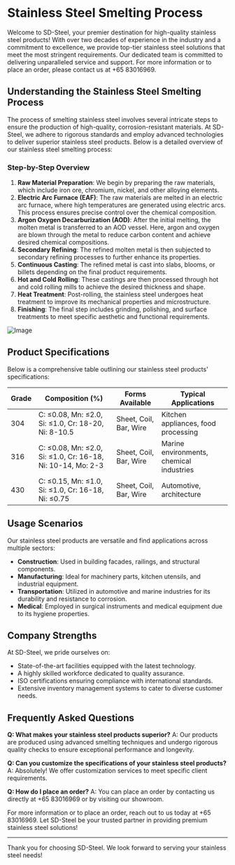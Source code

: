 # Stainless Steel Smelting Process

Welcome to SD-Steel, your premier destination for high-quality stainless steel products! With over two decades of experience in the industry and a commitment to excellence, we provide top-tier stainless steel solutions that meet the most stringent requirements. Our dedicated team is committed to delivering unparalleled service and support. For more information or to place an order, please contact us at +65 83016969.

## Understanding the Stainless Steel Smelting Process

The process of smelting stainless steel involves several intricate steps to ensure the production of high-quality, corrosion-resistant materials. At SD-Steel, we adhere to rigorous standards and employ advanced technologies to deliver superior stainless steel products. Below is a detailed overview of our stainless steel smelting process:

### Step-by-Step Overview

1. **Raw Material Preparation**: We begin by preparing the raw materials, which include iron ore, chromium, nickel, and other alloying elements.
2. **Electric Arc Furnace (EAF)**: The raw materials are melted in an electric arc furnace, where high temperatures are generated using electric arcs. This process ensures precise control over the chemical composition.
3. **Argon Oxygen Decarburization (AOD)**: After the initial melting, the molten metal is transferred to an AOD vessel. Here, argon and oxygen are blown through the metal to reduce carbon content and achieve desired chemical compositions.
4. **Secondary Refining**: The refined molten metal is then subjected to secondary refining processes to further enhance its properties.
5. **Continuous Casting**: The refined metal is cast into slabs, blooms, or billets depending on the final product requirements.
6. **Hot and Cold Rolling**: These castings are then processed through hot and cold rolling mills to achieve the desired thickness and shape.
7. **Heat Treatment**: Post-rolling, the stainless steel undergoes heat treatment to improve its mechanical properties and microstructure.
8. **Finishing**: The final step includes grinding, polishing, and surface treatments to meet specific aesthetic and functional requirements.

![Image](https://github.com/user-attachments/assets/2567258e-e124-4816-932d-1809bd27ef0b)

## Product Specifications

Below is a comprehensive table outlining our stainless steel products' specifications:

| Grade        | Composition (%) | Forms Available          | Typical Applications                     |
|--------------|-----------------|--------------------------|-----------------------------------------|
| 304          | C: ≤0.08, Mn: ≤2.0, Si: ≤1.0, Cr: 18-20, Ni: 8-10.5 | Sheet, Coil, Bar, Wire   | Kitchen appliances, food processing      |
| 316          | C: ≤0.08, Mn: ≤2.0, Si: ≤1.0, Cr: 16-18, Ni: 10-14, Mo: 2-3 | Sheet, Coil, Bar, Wire   | Marine environments, chemical industries  |
| 430          | C: ≤0.15, Mn: ≤1.0, Si: ≤1.0, Cr: 16-18, Ni: ≤0.75 | Sheet, Coil, Bar, Wire   | Automotive, architecture                 |

## Usage Scenarios

Our stainless steel products are versatile and find applications across multiple sectors:
- **Construction**: Used in building facades, railings, and structural components.
- **Manufacturing**: Ideal for machinery parts, kitchen utensils, and industrial equipment.
- **Transportation**: Utilized in automotive and marine industries for its durability and resistance to corrosion.
- **Medical**: Employed in surgical instruments and medical equipment due to its hygiene properties.

## Company Strengths

At SD-Steel, we pride ourselves on:
- State-of-the-art facilities equipped with the latest technology.
- A highly skilled workforce dedicated to quality assurance.
- ISO certifications ensuring compliance with international standards.
- Extensive inventory management systems to cater to diverse customer needs.

## Frequently Asked Questions

**Q: What makes your stainless steel products superior?**
A: Our products are produced using advanced smelting techniques and undergo rigorous quality checks to ensure exceptional performance and longevity.

**Q: Can you customize the specifications of your stainless steel products?**
A: Absolutely! We offer customization services to meet specific client requirements.

**Q: How do I place an order?**
A: You can place an order by contacting us directly at +65 83016969 or by visiting our showroom.

For more information or to place an order, reach out to us today at +65 83016969. Let SD-Steel be your trusted partner in providing premium stainless steel solutions!

---

Thank you for choosing SD-Steel. We look forward to serving your stainless steel needs!
